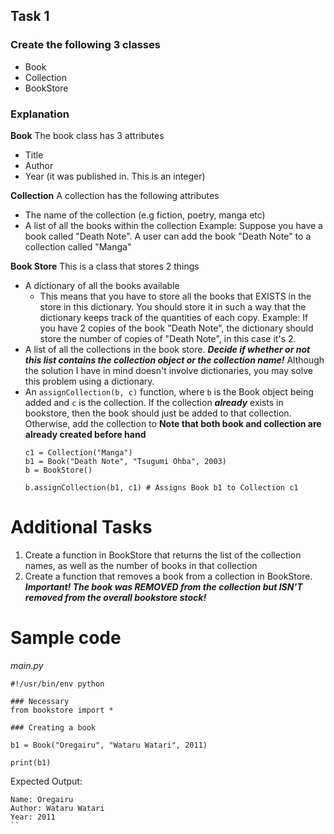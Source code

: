 ## Task 1
### Create the following 3 classes
- Book
- Collection
- BookStore

### Explanation

**Book**
The book class has 3 attributes
- Title
- Author
- Year (it was published in. This is an integer)

**Collection**
A collection has the following attributes
- The name of the collection (e.g fiction, poetry, manga etc)
- A list of all the books within the collection
	Example:
		Suppose you have a book called "Death Note". A user can add the book "Death Note" to a collection called "Manga"


**Book Store**
This is a class that stores 2 things
- A dictionary of all the books available
	- This means that you have to store all the books that EXISTS in the store in this dictionary. You should store it in such a way that the dictionary keeps track of the quantities of each copy.
		Example:
		If you have 2 copies of the book "Death Note", the dictionary should store the number of copies of "Death Note", in this case it's 2.
- A list of all the collections in the book store. ***Decide if whether or not this list contains the collection object or the collection name!*** Although the solution I have in mind doesn't involve dictionaries, you may solve this problem using a dictionary.
- An ```assignCollection(b, c)``` function, where ```b``` is the Book object being added and ```c``` is the collection. If the collection ***already*** exists in bookstore, then the book should just be added to that collection. Otherwise, add the collection to **Note that both book and collection are already created before hand**
	```
	c1 = Collection("Manga")
	b1 = Book("Death Note", "Tsugumi Ohba", 2003)
	b = BookStore()

	b.assignCollection(b1, c1) # Assigns Book b1 to Collection c1
	```


# Additional Tasks

1. Create a function in BookStore that returns the list of the collection names, as well as the number of books in that collection
2. Create a function that removes a book from a collection in BookStore. ***Important! The book was REMOVED from the collection but ISN'T removed from the overall bookstore stock!***

# Sample code
*main.py*
```
#!/usr/bin/env python

### Necessary
from bookstore import *

### Creating a book

b1 = Book("Oregairu", "Wataru Watari", 2011)

print(b1)
```
Expected Output:
```
Name: Oregairu
Author: Wataru Watari
Year: 2011
``
